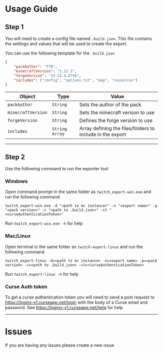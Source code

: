 # Usage Guide

## Step 1
You will need to create a config file named `.build.json`.
This file contains the settings and values that will be used to create the export.

You can use the following template for the `.build.json`

```json
{
    "packAuthor": "FTB",
    "minecraftVersion": "1.12.2",
    "forgeVersion": "14.23.4.2756",
    "includes": ["config", "options.txt", "map", "resources"]
}
```

| Object | Type | Value |
| ------ | ---- | ----- |
| `packAuthor` | `String` | Sets the author of the pack |
| `minecraftVersion` | `String` | Sets the minecraft version to use |
| `forgeVersion` | `String` | Defines the forge version to use |
| `includes` | `String Array` | Array defining the files/folders to include in the export |

---
## Step 2
Use the following command to run the exporter tool

### Windows
Open command prompt in the same folder as `twitch_export-win.exe` and run the following command

`twitch_export-win.exe -d "<path to mc instance>" -n "<export name>" -p "<pack version>" -c "<path to .build.json>" -ct "<curseAuthenticationToken>"`

Run `twitch_export-win.exe -h` for help

### Mac/Linux
Open terminal in the same folder as `twitch-export-linux` and run the following command

`twitch_export-linux -d=<path to mc instance> -n=<export name> -p=<pack version> -c=<path to .build.json> -ct=<curseAuthenticationToken>`

Run `twitch_export-linux -h` for help

### Curse Auth token
To get a curse authentication token you will need to send a post request to https://logins-v1.curseapp.net/login with the body of a Curse email and password. See https://logins-v1.curseapp.net/help for help


---
# Issues

If you are having any issues please create a new issue
